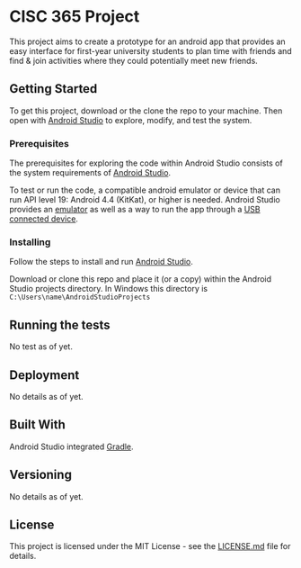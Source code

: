# CISC 365 Project

This project aims to create a prototype for an android app that provides an easy interface for first-year university students to plan time with friends and find & join activities where they could potentially meet new friends.

## Getting Started

To get this project, download or the clone the repo to your machine.  Then open with [Android Studio](https://developer.android.com/studio) to explore, modify, and test the system.

### Prerequisites

The prerequisites for exploring the code within Android Studio consists of the system requirements of [Android Studio](https://developer.android.com/studio#system-requirements-a-namerequirementsa).

To test or run the code, a compatible android emulator or device that can run API level 19: Android 4.4 (KitKat), or higher is needed.  Android Studio provides an [emulator](https://developer.android.com/studio/run/emulator) as well as a way to run the app through a [USB connected device](https://developer.android.com/studio/run/device).

### Installing

Follow the steps to install and run [Android Studio](https://developer.android.com/studio).

Download or clone this repo and place it (or a copy) within the Android Studio projects directory.  In Windows this directory is `C:\Users\name\AndroidStudioProjects`

## Running the tests

No test as of yet.

## Deployment

No details as of yet.

## Built With

Android Studio integrated [Gradle](https://gradle.org/).

## Versioning

No details as of yet.

## License

This project is licensed under the MIT License - see the [LICENSE.md](LICENSE.md) file for details.

